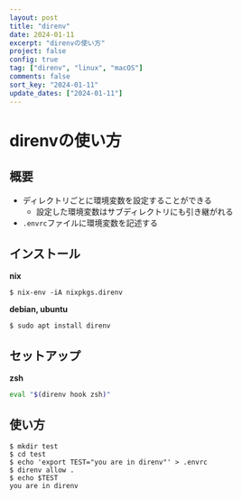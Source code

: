 ```yaml
---
layout: post
title: "direnv"
date: 2024-01-11
excerpt: "direnvの使い方"
project: false
config: true
tag: ["direnv", "linux", "macOS"]
comments: false
sort_key: "2024-01-11"
update_dates: ["2024-01-11"]
---
```


# direnvの使い方

## 概要
 - ディレクトリごとに環境変数を設定することができる
   - 設定した環境変数はサブディレクトリにも引き継がれる
 - `.envrc`ファイルに環境変数を記述する
 
## インストール

**nix**
```console
$ nix-env -iA nixpkgs.direnv
```

**debian, ubuntu**
```console
$ sudo apt install direnv
```

## セットアップ

**zsh**
```sh
eval "$(direnv hook zsh)"
```

## 使い方

```console
$ mkdir test
$ cd test
$ echo 'export TEST="you are in direnv"' > .envrc
$ direnv allow .
$ echo $TEST
you are in direnv
```
